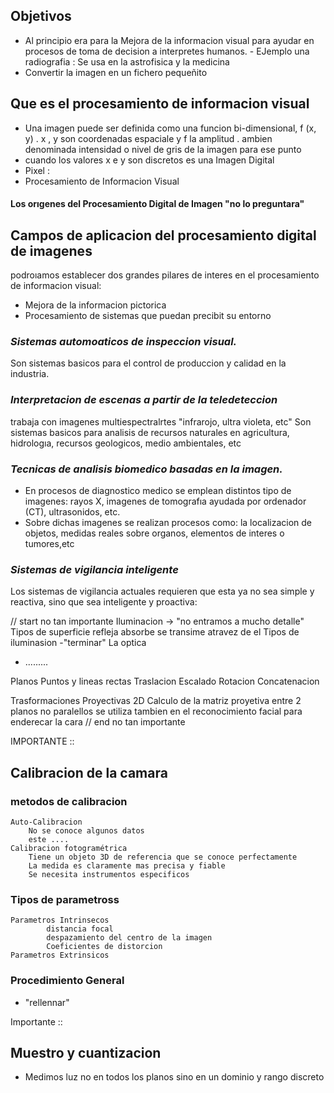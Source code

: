 ## Objetivos 
- Al principio era para la Mejora de la informacion visual para ayudar en procesos de toma de decision a interpretes humanos. - EJemplo una radiografia : Se usa en la astrofisica y la medicina
- Convertir la imagen en un fichero pequeñito

## Que es el procesamiento de informacion visual 
- Una imagen puede ser definida como una funcion bi-dimensional, f (x, y) . x , y son coordenadas espaciale y f la amplitud  . ambien denominada intensidad o nivel de gris de la imagen para ese punto
- cuando los valores x e y son discretos es una Imagen Digital 
- Pixel : 
- Procesamiento de Informacion Visual

#### Los orıgenes del Procesamiento Digital de Imagen "no lo preguntara"

## Campos de aplicacion del procesamiento digital de imagenes 
podroıamos establecer dos grandes pilares de interes en el procesamiento de informacion visual:
- Mejora de la informacion pictorica
- Procesamiento de sistemas que puedan precibit su entorno	
### *Sistemas automoaticos de inspeccion visual.*
Son sistemas basicos para el control de produccion y calidad en la industria.

### *Interpretacion de escenas a partir de la teledeteccion*
trabaja con imagenes multiespectralrtes "infrarojo, ultra violeta, etc"
Son sistemas basicos para analisis de recursos naturales en agricultura, hidrologıa, recursos geologicos, medio ambientales, etc

### *Tecnicas de analisis biomedico basadas en la imagen.*
- En procesos de diagnostico medico se emplean distintos tipo de imagenes: rayos X, imagenes de tomografıa ayudada por ordenador (CT), ultrasonidos, etc.
- Sobre dichas imagenes se realizan procesos como: la localizacion de objetos, medidas reales sobre organos, elementos de interes o tumores,etc

### *Sistemas de vigilancia inteligente*
Los sistemas de vigilancia actuales requieren que esta ya no sea simple y reactiva, sino que sea inteligente y proactiva:

// start no tan importante
Iluminacion -> "no entramos a mucho detalle"
	Tipos de superficie 
		refleja 
		absorbe 
		se transime atravez de el 
	Tipos de iluminasion 
		-"terminar"
La optica
 - .........


Planos Puntos y lineas rectas
	Traslacion 
	Escalado 
	Rotacion 
	Concatenacion 

Trasformaciones Proyectivas 2D 
	Calculo de la matriz proyetiva entre 2 planos no paralellos 
		se utiliza tambien en el reconocimiento facial para enderecar la cara
// end no tan importante


IMPORTANTE ::
## Calibracion de la camara
### metodos de calibracion 
	Auto-Calibracion 
		No se conoce algunos datos
		este ....
	Calibracion fotogramétrica 
		Tiene un objeto 3D de referencia que se conoce perfectamente 
		La medida es claramente mas precisa y fiable 
		Se necesita instrumentos especificos
### Tipos de parametross 
	Parametros Intrinsecos
			distancia focal 
			despazamiento del centro de la imagen 
			Coeficientes de distorcion  
	Parametros Extrinsicos 
### Procedimiento General
- "rellennar"

Importante ::
## Muestro y cuantizacion 
- Medimos luz no en todos los planos sino en un dominio y rango discreto 




